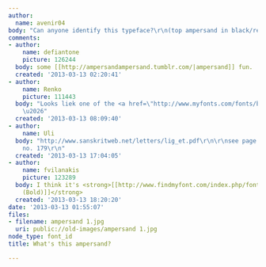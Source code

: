 ```yaml
---
author:
  name: avenir04
body: "Can anyone identify this typeface?\r\n(top ampersand in black/red)\r\n\r\nThanks!"
comments:
- author:
    name: defiantone
    picture: 126244
  body: some [[http://ampersandampersand.tumblr.com/|ampersand]] fun.
  created: '2013-03-13 02:20:41'
- author:
    name: Renko
    picture: 111443
  body: "Looks liek one of the <a href=\"http://www.myfonts.com/fonts/bitstream/clarendon/alternate_cuts.html\">Clarendons</a>
    \u2026"
  created: '2013-03-13 08:09:40'
- author:
    name: Uli
  body: "http://www.sanskritweb.net/letters/lig_et.pdf\r\n\r\nsee page 20, ampersand
    no. 179\r\n"
  created: '2013-03-13 17:04:05'
- author:
    name: fvilanakis
    picture: 123289
  body: I think it's <strong>[[http://www.findmyfont.com/index.php/fonts/font-preview?fset=Adobe&ffam=Baskerville%20-%20Bold&fid=845e553f033f9130753211fc634f3107&fsize=60&text=%26&fit=1|Baskerville
    (Bold)]]</strong>
  created: '2013-03-13 18:20:20'
date: '2013-03-13 01:55:07'
files:
- filename: ampersand 1.jpg
  uri: public://old-images/ampersand 1.jpg
node_type: font_id
title: What's this ampersand?

---
```

